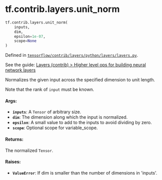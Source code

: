<div itemscope itemtype="http://developers.google.com/ReferenceObject">
<meta itemprop="name" content="tf.contrib.layers.unit_norm" />
</div>

# tf.contrib.layers.unit_norm

``` python
tf.contrib.layers.unit_norm(
    inputs,
    dim,
    epsilon=1e-07,
    scope=None
)
```



Defined in [`tensorflow/contrib/layers/python/layers/layers.py`](https://www.tensorflow.org/code/tensorflow/contrib/layers/python/layers/layers.py).

See the guide: [Layers (contrib) > Higher level ops for building neural network layers](../../../../../api_guides/python/contrib.layers.md#Higher_level_ops_for_building_neural_network_layers)

Normalizes the given input across the specified dimension to unit length.

Note that the rank of `input` must be known.

#### Args:

* <b>`inputs`</b>: A `Tensor` of arbitrary size.
* <b>`dim`</b>: The dimension along which the input is normalized.
* <b>`epsilon`</b>: A small value to add to the inputs to avoid dividing by zero.
* <b>`scope`</b>: Optional scope for variable_scope.


#### Returns:

The normalized `Tensor`.


#### Raises:

* <b>`ValueError`</b>: If dim is smaller than the number of dimensions in 'inputs'.